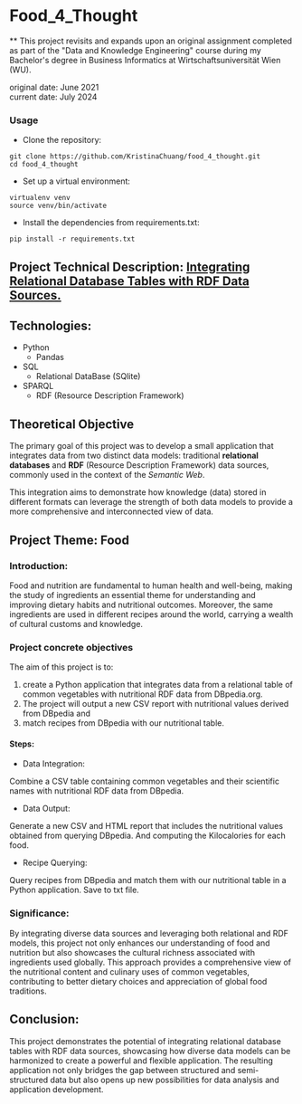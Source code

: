 # Food_4_Thought

** This project revisits and expands upon an original assignment completed as part of the "Data and Knowledge Engineering" course during my Bachelor's degree in Business Informatics at Wirtschaftsuniversität Wien (WU).

original date: June 2021 <br>
current date: July 2024

### Usage
- Clone the repository:

```
git clone https://github.com/KristinaChuang/food_4_thought.git 
cd food_4_thought 
```
 
- Set up a virtual environment:

```
virtualenv venv 
source venv/bin/activate
 ```

- Install the dependencies from requirements.txt:

```
pip install -r requirements.txt
```
## Project Technical Description: <u>Integrating Relational Database Tables with RDF Data Sources.</u>

## Technologies: 
- Python
    - Pandas
- SQL
    - Relational DataBase (SQlite)
- SPARQL
    - RDF (Resource Description Framework)

## Theoretical Objective
The primary goal of this project was to develop a small application that integrates data from two distinct data models: traditional <b>relational databases</b> and <b>RDF</b> (Resource Description Framework) data sources, commonly used in the context of the <i>Semantic Web</i>.

This integration aims to demonstrate how knowledge (data) stored in different formats can leverage the strength of both data models to provide a more comprehensive and interconnected view of data.

## Project Theme: Food
### Introduction:
Food and nutrition are fundamental to human health and well-being, making the study of ingredients an essential theme for understanding and improving dietary habits and nutritional outcomes. Moreover, the same ingredients are used in different recipes around the world, carrying a wealth of cultural customs and knowledge.

### Project concrete objectives
The aim of this project is to:
1. create a Python application that integrates data from a relational table of common vegetables with nutritional RDF data from DBpedia.org.
2. The project will output a new CSV report with nutritional values derived from DBpedia and 
3. match recipes from DBpedia with our nutritional table.

#### Steps:
 
- Data Integration:

Combine a CSV table containing common vegetables and their scientific names with nutritional RDF data from DBpedia.
- Data Output:

Generate a new CSV and HTML report that includes the nutritional values obtained from querying DBpedia.
And computing the Kilocalories for each food.
- Recipe Querying:

Query recipes from DBpedia and match them with our nutritional table in a Python application. Save to txt file.

### Significance:
By integrating diverse data sources and leveraging both relational and RDF models, this project not only enhances our understanding of food and nutrition but also showcases the cultural richness associated with ingredients used globally. This approach provides a comprehensive view of the nutritional content and culinary uses of common vegetables, contributing to better dietary choices and appreciation of global food traditions.


## Conclusion:
This project demonstrates the potential of integrating relational database tables with RDF data sources, showcasing how diverse data models can be harmonized to create a powerful and flexible application. The resulting application not only bridges the gap between structured and semi-structured data but also opens up new possibilities for data analysis and application development.
